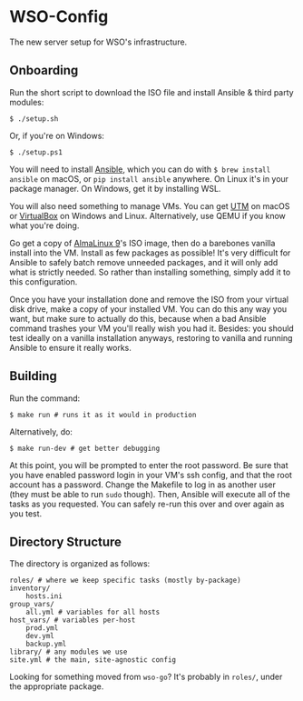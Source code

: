 # WSO-Config
The new server setup for WSO's infrastructure.

## Onboarding
Run the short script to download the ISO file and install Ansible & third party modules:
``` shell
$ ./setup.sh
```
Or, if you're on Windows:
``` shell
$ ./setup.ps1 
```
You will need to install [Ansible](https://www.ansible.com), which you can do with
`$ brew install ansible` on macOS, or `pip install ansible` anywhere. On Linux it's in your package manager. On Windows, get it by installing WSL.

You will also need something to manage VMs. You can get [UTM](https://mac.getutm.app) on macOS or [VirtualBox](https://www.virtualbox.org) on Windows and Linux. Alternatively, use QEMU if you know what you're doing.

Go get a copy of [AlmaLinux 9](https://almalinux.org)'s ISO image, then do a barebones vanilla install into the VM. Install as few packages as possible! It's very difficult for Ansible to safely batch remove unneeded packages, and it will only add what is strictly needed. So rather than installing something, simply add it to this configuration.

Once you have your installation done and remove the ISO from your virtual disk drive, make a copy of your installed VM. You can do this any way you want, but make sure to actually do this, because when a bad Ansible command trashes your VM you'll really wish you had it. Besides: you should test ideally on a vanilla installation anyways, restoring to vanilla and running Ansible to ensure it really works.
## Building
Run the command:
``` shell
$ make run # runs it as it would in production
``` 
Alternatively, do:
``` shell
$ make run-dev # get better debugging
```
At this point, you will be prompted to enter the root password. Be sure that you have enabled password login in your VM's ssh config, and that the root account has a password. Change the Makefile to log in as another user (they must be able to run `sudo` though). Then, Ansible will execute all of the tasks as you requested. You can safely re-run this over and over again as you test.
## Directory Structure
The directory is organized as follows:
``` shell
roles/ # where we keep specific tasks (mostly by-package)
inventory/
	hosts.ini 
group_vars/
	all.yml # variables for all hosts
host_vars/ # variables per-host
	prod.yml
	dev.yml
	backup.yml
library/ # any modules we use
site.yml # the main, site-agnostic config
```
Looking for something moved from `wso-go`? It's probably in `roles/`, under the appropriate package.
